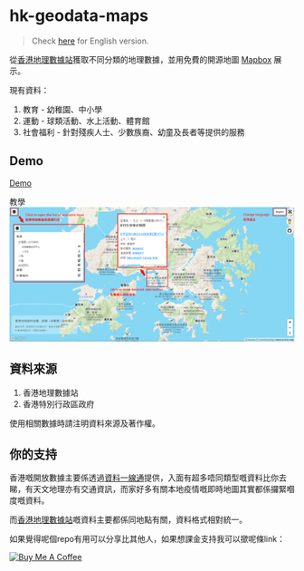 # hk-geodata-maps

> Check [here](README-EN.md) for English version.

從[香港地理數據站](https://geodata.gov.hk/gs/)獲取不同分類的地理數據，並用免費的開源地圖 [Mapbox](https://www.mapbox.com/) 展示。

現有資料：
1. 教育 - 幼稚園、中小學
2. 運動 - 球類活動、水上活動、體育館
3. 社會福利 - 針對殘疾人士、少數族裔、幼童及長者等提供的服務

## Demo
[Demo](https://demching.github.io/hk-geodata-maps/)

教學
![教學](demo.png)

## 資料來源
1. 香港地理數據站
2. 香港特別行政區政府

使用相關數據時請注明資料來源及著作權。

## 你的支持
香港嘅開放數據主要係透過[資料一線通](https://data.gov.hk/)提供，入面有超多唔同類型嘅資料比你去睇，有天文地理亦有交通資訊，而家好多有關本地疫情嘅即時地圖其實都係攞緊嗰度嘅資料。

而[香港地理數據站](https://geodata.gov.hk/gs/)嘅資料主要都係同地點有關，資料格式相對統一。

如果覺得呢個repo有用可以分享比其他人，如果想課金支持我可以撳呢條link：

<a href="https://www.buymeacoffee.com/demching" target="_blank"><img src="https://cdn.buymeacoffee.com/buttons/default-orange.png" alt="Buy Me A Coffee" height="41" width="174"></a>